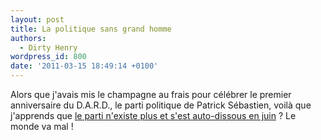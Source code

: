 ```yaml
---
layout: post
title: La politique sans grand homme
authors:
  - Dirty Henry
wordpress_id: 800
date: '2011-03-15 18:49:14 +0100'
---
```

Alors que j'avais mis le champagne au frais pour célébrer le premier anniversaire du D.A.R.D., le parti politique de Patrick Sébastien, voilà que j'apprends que [le parti n'existe plus et s'est auto-dissous en juin](http://www.slate.fr/story/23171/patrick-sebastien-dard-ferme) ? Le monde va mal !

